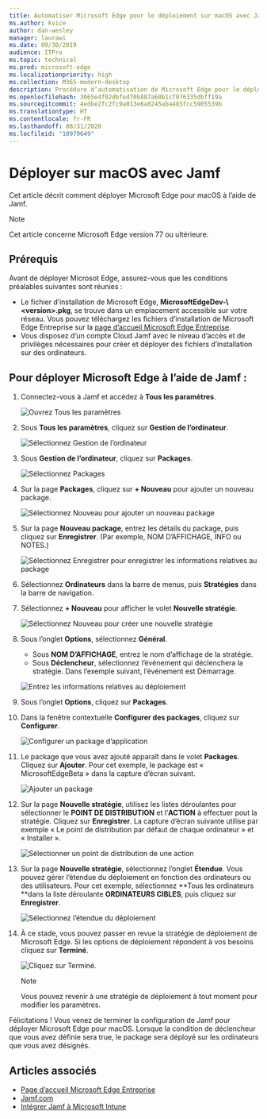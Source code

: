 ```yaml
---
title: Automatiser Microsoft Edge pour le déploiement sur macOS avec Jamf
ms.author: kvice
author: dan-wesley
manager: laurawi
ms.date: 09/30/2019
audience: ITPro
ms.topic: technical
ms.prod: microsoft-edge
ms.localizationpriority: high
ms.collection: M365-modern-desktop
description: Procédure d’automatisation de Microsoft Edge pour le déploiement sur macOS avec Jamf.
ms.openlocfilehash: 3065e4f02dbfed70b887a60b1cf076335dbff19a
ms.sourcegitcommit: 4edbe2fc2fc9a013e6a0245aba485fcc5905539b
ms.translationtype: HT
ms.contentlocale: fr-FR
ms.lasthandoff: 08/31/2020
ms.locfileid: "10979649"
---
```

# Déployer sur macOS avec Jamf

Cet article décrit comment déployer Microsoft Edge pour macOS à l’aide de Jamf.

> [!NOTE]
> Cet article concerne Microsoft Edge version 77 ou ultérieure.

##  <a name="prerequisites"></a>Prérequis

Avant de déployer Microsot Edge, assurez-vous que les conditions préalables suivantes sont réunies :

- Le fichier d’installation de Microsoft Edge, **MicrosoftEdgeDev-\\<version\>.pkg**, se trouve dans un emplacement accessible sur votre réseau. Vous pouvez téléchargez les fichiers d’installation de Microsoft Edge Entreprise sur la [page d’accueil Microsoft Edge Entreprise](https://aka.ms/EdgeEnterprise).
- Vous disposez d’un compte Cloud Jamf avec le niveau d’accès et de privilèges nécessaires pour créer et déployer des fichiers d’installation sur des ordinateurs.

##  <a name="to-deploy-microsoft-edge-using-jamf"></a>Pour déployer Microsoft Edge à l’aide de Jamf :

1. Connectez-vous à Jamf et accédez à **Tous les paramètres**.

    ![Ouvrez Tous les paramètres](./media/mac-deploy/jamf-dash-main-open-settings.png)

2. Sous **Tous les paramètres**, cliquez sur **Gestion de l’ordinateur**.

    ![Sélectionnez Gestion de l’ordinateur](./media/mac-deploy/jamf-all-settings-computer-mgmt.png)

3. Sous **Gestion de l’ordinateur**, cliquez sur **Packages**.

    ![Sélectionnez Packages](./media/mac-deploy/jamf-all-settings-computer-mgmt-pkgs.png)

4. Sur la page **Packages**, cliquez sur **+ Nouveau** pour ajouter un nouveau package.

    ![Sélectionnez Nouveau pour ajouter un nouveau package](./media/mac-deploy/jamf-all-settings-computer-mgmt-new-pkg.png)

5. Sur la page **Nouveau package**, entrez les détails du package, puis cliquez sur **Enregistrer**. (Par exemple, NOM D’AFFICHAGE, INFO ou NOTES.)

    ![Sélectionnez Enregistrer pour enregistrer les informations relatives au package](./media/mac-deploy/jamf-all-settings-computer-mgmt-save-pkg-info.png)

6. Sélectionnez **Ordinateurs** dans la barre de menus, puis **Stratégies** dans la barre de navigation.

7. Sélectionnez **+ Nouveau** pour afficher le volet **Nouvelle stratégie**.

    ![Sélectionnez Nouveau pour créer une nouvelle stratégie](./media/mac-deploy/jamf-all-settings-computer-new-policy.png)

8. Sous l’onglet **Options**, sélectionnez **Général**.

    - Sous **NOM D’AFFICHAGE**, entrez le nom d’affichage de la stratégie.
    - Sous **Déclencheur**, sélectionnez l’événement qui déclenchera la stratégie. Dans l’exemple suivant, l’événement est Démarrage.

    ![Entrez les informations relatives au déploiement](./media/mac-deploy/jamf-all-settings-computer-cfg-policy.png)

9. Sous l’onglet **Options**, cliquez sur **Packages**.

10. Dans la fenêtre contextuelle **Configurer des packages**, cliquez sur **Configurer**.

    ![Configurer un package d’application](./media/mac-deploy/jamf-all-settings-computer-policy-pkg-configure.png)

11. Le package que vous avez ajouté apparaît dans le volet **Packages**. Cliquez sur **Ajouter**. Pour cet exemple, le package est « MicrosoftEdgeBeta » dans la capture d’écran suivant.

    ![Ajouter un package](./media/mac-deploy/jamf-all-settings-computer-policy-pkg-add-beta.png)

12. Sur la page **Nouvelle stratégie**, utilisez les listes déroulantes pour sélectionner le **POINT DE DISTRIBUTION** et l’**ACTION** à effectuer pout la stratégie. Cliquez sur **Enregistrer**. La capture d’écran suivante utilise par exemple « Le point de distribution par défaut de chaque ordinateur » et « Installer ».

    ![Sélectionner un point de distribution de une action](./media/mac-deploy/jamf-all-settings-computer-mgmt-pkg-cfg-distro.png)

13. Sur la page **Nouvelle stratégie**, sélectionnez l’onglet **Étendue**. Vous pouvez gérer l’étendue du déploiement en fonction des ordinateurs ou des utilisateurs. Pour cet exemple, sélectionnez **Tous les ordinateurs **dans la liste déroulante **ORDINATEURS CIBLES**, puis cliquez sur **Enregistrer**.

    ![Sélectionnez l’étendue du déploiement](./media/mac-deploy/jamf-all-settings-computer-mgmt-add-target.png)

14. À ce stade, vous pouvez passer en revue la stratégie de déploiement de Microsoft Edge. Si les options de déploiement répondent à vos besoins cliquez sur **Terminé**.

    ![Cliquez sur Terminé.](./media/mac-deploy/jamf-all-settings-computer-mgmt-finish-add-deployment.png)

    > [!NOTE]
    > Vous pouvez revenir à une stratégie de déploiement à tout moment pour modifier les paramètres.

Félicitations ! Vous venez de terminer la configuration de Jamf pour déployer Microsoft Edge pour macOS. Lorsque la condition de déclencheur que vous avez définie sera true, le package sera déployé sur les ordinateurs que vous avez désignés.

##  <a name="see-also"></a>Articles associés

- [Page d’accueil Microsoft Edge Entreprise](https://aka.ms/EdgeEnterprise)
- [Jamf.com](https://www.jamf.com/)
- [Intégrer Jamf à Microsoft Intune](https://docs.microsoft.com/intune/conditional-access-integrate-jamf)
